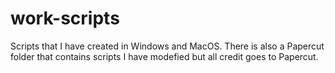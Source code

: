 # work-scripts
Scripts that I have created in Windows and MacOS.
There is also a Papercut folder that contains scripts I have modefied but all credit goes to Papercut.
